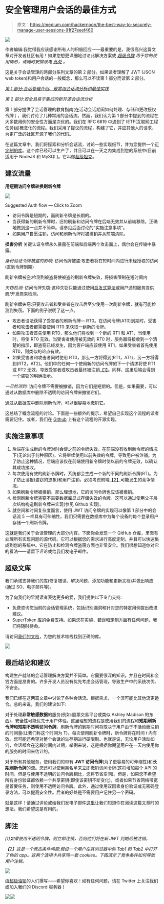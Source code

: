 # 安全管理用户会话的最佳方式

> 原文：<https://medium.com/hackernoon/the-best-way-to-securely-manage-user-sessions-91f27eeef460>

![](img/6cf6344d105c77fdfa833b1f4e35e452.png)

作者编辑:我觉得我应该感谢所有人的积极回应——最重要的是，我很高兴这篇文章对开发者社区有用！如果您想更详细地讨论此解决方案或 [*超级令牌*](https://supertokens.io/) *用于您的使用情形，请随时安排致电* [*此处*](https://calendly.com/supertokens-rishabh) *。*

这是关于会话管理的两部分系列文章的第 2 部分。如果读者理解了 JWT (JSON web token)和用户会话的一般概念，那么可以不读第 1 部分而读第 2 部分。

[*第 1 部分:会话管理介绍、最常用会话流分析和最佳实践*](https://supertokens.io/blog/all-you-need-to-know-about-user-session-security)

*第 2 部分:安全且易于集成的新开源会话流分析*

第 1 部分提供了会话管理的教育指南(在活动会话期间如何处理、存储和更改授权令牌 *)* ，我们讨论了几种常用的会话流。然而，我们认为第 1 部分中提到的流程在大多数用例的安全性方面是次优的。我们在 RFC 6819 中遇到了 IETF(互联网工程任务组)概念化的流程。我们采用了提议的流程，构建了它，并应其他人的请求，为更广泛的社区开源了我们的代码。

在这篇文章中，我们将探索和分析会话流，讨论一些实现细节，并为您提供一个[可定制的库](https://github.com/supertokens/supertokens-node-mysql-ref-jwt)。这个库已经可以生产了，并且可以在一天之内集成到您的系统中(目前适用于 NodeJS 和 MySQL)。它叫做[超级坦克](https://supertokens.io/)。

## 建议流量

**用短期访问令牌轮换刷新令牌**

![](img/c8121658914891a4e8e548aef4fb9780.png)

Suggested Auth flow — Click to Zoom

*   访问令牌是短期的，而刷新令牌是长期的。
*   当获得新的刷新令牌时，旧的刷新和访问令牌在后端无效并从前端移除。正确地做到这一点并不简单。请参见后面讨论的“实施注意事项”。
*   如果用户自愿注销，访问和刷新令牌将被撤销并从前端清除。

**损害分析** 关键认证令牌永久暴露在前端和后端两个攻击面上，偶尔会在传输中暴露。

*身份验证令牌被盗的影响:* 访问令牌被盗:攻击者将在短时间内进行未经授权的访问(直到令牌到期)

刷新令牌被盗:检测到被盗将使被盗的刷新令牌失效，将损害限制在短时间内

*失窃检测:* 访问令牌失窃:这种失窃只能通过使用[启发式算法](https://supertokens.io/blog/all-you-need-to-know-about-user-session-security#eee3)或用户通知服务提供商/开发商来检测。

刷新令牌失窃:只要攻击者和受害者在攻击后至少使用一次刷新令牌，就有可能检测到失窃。下面的例子说明了这一点。

*   攻击者设法获得了受害者的刷新令牌— RT0。在访问令牌(AT0)到期时，受害者和攻击者都需要使用 RT0 来获取一组新的令牌。
*   如果攻击者首先使用 RT0，那么他们将收到一个新的 RT1 和 AT1，当使用时，将使 RT0 无效。当受害者使用被无效的 RT0 时，服务器将接收到一个清楚的指示，即盗窃已经发生，因为客户端应该使用 RT1。如果受害者首先使用 RT0，则类似的论点有效。
*   如果受害者和攻击者同时使用 RT0，那么一方将得到(RT1，AT1)，另一方将得到(RT2，AT2)。他们中的任何一个使用新的访问令牌的下一个请求将使 RT1 或 RT2 无效，导致受害者或攻击者最终被注销[【1】](#d440)。同样，这里后端会得到一个盗窃的明确指示。

*一旦检测到:* 访问令牌不需要被撤销，因为它们是短期的。但是，如果需要，可以通过从数据库中删除不透明的访问令牌来撤销它们。

通过从数据库中删除刷新令牌，可以很容易地撤销它。

这总结了概念流程的讨论。下面是一些额外的提示，希望自己实现这个流程的读者需要记住。或者，我们在 [Github](https://github.com/supertokens/supertokens-core) 上有这个流程的开源实现。

## 实施注意事项

1.  后端在生成新的令牌对时会使之前的令牌失效。在前端没有收到新令牌的情况下(无论出于何种原因)，它将继续使用以前失效的令牌，导致用户被注销。为了防止这种情况，后端应该仅在前端使用新令牌时使以前的令牌无效，以确认其成功接收。
2.  每次使用有效的刷新令牌时，系统都会生成一个新的不同的刷新令牌(RT)。为了防止误报(盗窃的迹象)和用户注销，必须考虑前端[【2】](#e81c)可能发生的竞争情况。
3.  如果刷新令牌被撤销，那么理想地，它的访问令牌也应该被撤销。
4.  检测刷新令牌盗窃不需要数据库显式存储失效的令牌。这可以通过使用父子层次结构构造刷新令牌来实现(参见 Github 实现)。
5.  就空间和时间复杂度而言，使用 JWT 访问令牌的实现可以像第 1 部分中的会话流 5 一样具有可伸缩性。我们只需要在数据库中为每个设备的每个登录用户存储一个刷新令牌。

这就是我们关于会话管理的大部分内容。下面你会发现一个 GitHub 仓库，里面有处理所有实现问题的源代码。它可以根据您的需求进行高度定制，并且可以快速集成到您的系统中。它在防止和检测令牌盗窃方面也非常安全。我们很想知道你对它的看法——请留下评论或给我们发电子邮件。

## 超级文库

我们承诺支持我们的库(修复错误、解决问题、添加功能和更新文档)并做出响应(通过 SO、电子邮件等)。

为了向我们的早期读者表达更多的爱，我们提供以下专门支持:

*   免费咨询您当前的会话管理系统，包括识别漏洞和针对您的特定用例提出改进建议。
*   SuperToken 库的免费支持。如果您在实施、错误和定制方面有任何问题，我们将随时待命。

请访问[我们的文档](https://bit.ly/2XSjBHu)，为您的技术堆栈找到正确的库。

[![](img/73cca35a8ec0ebeec926bc9531e1764c.png)](https://supertokens.io)

## 最后结论和建议

构建生产就绪的会话管理解决方案并不简单。它需要很深的知识，并且在时间和金钱方面是昂贵的。许多开发人员没有优先考虑会话管理，导致生产中的系统次优、不安全。

我们已经在这两篇文章中讨论了各种会话流。根据需求，一个流可能比其他流更适合。总的来说，我们的建议如下:

对于处理**非常敏感数据**的服务(例如:股票交易平台或类似 Ashley Madison 的东西)，安全性可能优先于用户体验。这里理想的流程是使用我们的流程和**短期刷新令牌和短期不透明访问令牌**。刷新令牌的到期时间将取决于用户由于不活动而注销的时间量(让我们称这个时间为 T)。每次使用刷新令牌时，新令牌将在时间 t 内有效。您可能还希望对整个会话的生存期进行硬限制。也就是说，无论用户活动如何，会话都会在这段时间内过期。举例来说，这是根据你期望用户在一天内使用你的服务的时间来估计的。

对于所有其他服务，使用我们的带有 **JWT 访问令牌**(为了更容易的可伸缩性)和**长期刷新令牌**的流。您还可以使用黑名单来立即撤销访问令牌(这将增加每个 API 的时间，但是与使用不透明的访问令牌相比，您将节省空间)。但是，如果您不希望所有身份验证都依赖一个共享密钥(即使该密钥不断变化)，或者如果节省网络带宽是首要任务，则使用不透明访问令牌。此外，通过使用双因素身份验证或无密码登录方法，可以提高安全性。后者的好处是不需要用户记住另一个密码。

就是这样！请通过评论或给我们发电子邮件[这里](mailto:team@supertokens.io)让我们知道你在阅读这篇文章时的想法。我们希望这是有用的。

## 脚注

*[1]如果使用不透明令牌，则立即注销，否则他们将在新 JWT 到期后被注销。*

*【2】这是一个竞态条件问题:假设一个用户在其浏览器中的 Tab1 和 Tab2 中打开了你的 app。这两个选项卡共享同一套 cookies。下图演示了竞争条件如何导致用户注销。*

![](img/52c73d920aca970171a7e8eac322caa5.png)

由[超级油轮](https://supertokens.com)的人们撰写——希望你喜欢！如有任何问题，请在 Twitter 上关注我们或加入我们的 Discord 服务器！

[![](img/cb07c2160b29db7029a47ae41b422a42.png)](https://twitter.com/supertokensio)[![](img/a128baf35ec64a1a0fefd680bff6e85c.png)](https://supertokens.io/discord)